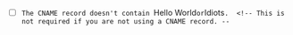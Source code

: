 - [ ] `The CNAME record doesn't contain `Hello World` or `Idiots`.  <!-- This is not required if you are not using a CNAME record. --`

